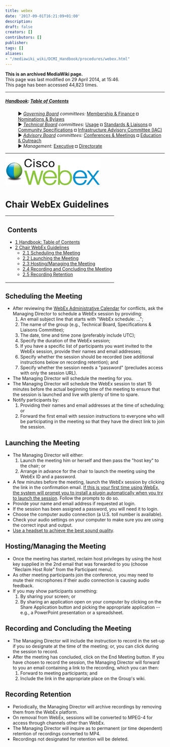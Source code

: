 ```yaml
---
title: webex
date: '2017-09-01T16:21:09+01:00'
description: 
draft: false
creators: []
contributors: []
publisher: 
tags: []
aliases:
- "/mediawiki_wiki/DCMI_Handbook/procedures/webex.html"
---
```


 **This is an archived MediaWiki page.**  
This page was last modified on 29 April 2014, at 15:46.  
This page has been accessed 44,823 times.

* * *

##### [Handbook](/mediawiki_wiki/DCMI_Handbook): [Table of Contents](/mediawiki_wiki/DCMI_Handbook/) 
<dl>
<dd> ► <i><a href="/mediawiki_wiki/DCMI_Governing_Board.md" title="DCMI Governing Board">Governing Board</a> committees:</i> <a href="/mediawiki_wiki/DCMI_Governing_Board/finance.md" title="DCMI Governing Board/finance">Membership &amp; Finance</a> ◘ <a href="/mediawiki_wiki/DCMI_Governing_Board/nominations.md" title="DCMI Governing Board/nominations">Nominations &amp; Bylaws</a> 
</dd>
<dd> ► <i><a href="/mediawiki_wiki/DCMI_Technical_Board.md" title="DCMI Technical Board">Technical Board</a> committees:</i> <a href="/mediawiki_wiki/DCMI_Technical_Board/usage.md" title="DCMI Technical Board/usage">Usage</a> ◘ <a href="/mediawiki_wiki/DCMI_Technical_Board/standards.md" title="DCMI Technical Board/standards">Standards &amp; Liaisons</a> ◘ <a href="/mediawiki_wiki/DCMI_Technical_Board/specifications.md" title="DCMI Technical Board/specifications">Community Specifications</a> ◘ <a href="/mediawiki_wiki/DCMI_Technical_Board/infrastructure.md" title="DCMI Technical Board/infrastructure">Infrastructure Advisory Committee (IAC)</a>
</dd>
<dd> ► <i><a href="/mediawiki_wiki/DCMI_Advisory_Board.md" title="DCMI Advisory Board">Advisory Board</a> committees:</i> <a href="/mediawiki_wiki/DCMI_Advisory_Board/meetings.md" title="DCMI Advisory Board/meetings">Conferences &amp; Meetings</a> ◘ <a href="/mediawiki_wiki/DCMI_Advisory_Board/documentation.md" title="DCMI Advisory Board/documentation">Education &amp; Outreach</a>
</dd>
<dd> ► <i>Management:</i> <a href="/mediawiki_wiki/Exec_Committee.md" title="Exec Committee">Executive</a> ◘ <a href="/mediawiki_wiki/Exec_Committee/directorate.md" title="Exec Committee/directorate">Directorate</a>
</dd>
</dl>

* * *

[<img alt="WebEx logo" src="/mediawiki_wiki/images/Webex.jpg" width="300" height="87">](/mediawiki_wiki/images/Webex.jpg)

# Chair WebEx Guidelines 
<table id="toc" class="toc">
  <tr>
    <td>
      <div id="toctitle">
        <h2>Contents</h2>
      </div>
      <ul>
        <li class="toclevel-1"><a href="#Handbook:_Table_of_Contents"><span class="tocnumber">1</span> <span class="toctext">Handbook: Table of Contents</span></a></li>
        <li class="toclevel-1 tocsection-1">
          <a href="#Chair_WebEx_Guidelines"><span class="tocnumber">2</span> <span class="toctext">Chair WebEx Guidelines</span></a>
          <ul>
            <li class="toclevel-2 tocsection-2"><a href="#Scheduling_the_Meeting"><span class="tocnumber">2.1</span> <span class="toctext">Scheduling the Meeting</span></a></li>
            <li class="toclevel-2 tocsection-3"><a href="#Launching_the_Meeting"><span class="tocnumber">2.2</span> <span class="toctext">Launching the Meeting</span></a></li>
            <li class="toclevel-2 tocsection-4"><a href="#Hosting.2FManaging_the_Meeting"><span class="tocnumber">2.3</span> <span class="toctext">Hosting/Managing the Meeting</span></a></li>
            <li class="toclevel-2 tocsection-5"><a href="#Recording_and_Concluding_the_Meeting"><span class="tocnumber">2.4</span> <span class="toctext">Recording and Concluding the Meeting</span></a></li>
            <li class="toclevel-2 tocsection-6"><a href="#Recording_Retention"><span class="tocnumber">2.5</span> <span class="toctext">Recording Retention</span></a></li>
          </ul>
        </li>
      </ul>
    </td>
  </tr>
</table>


## Scheduling the Meeting 

- After reviewing the [WebEx Administrative Calendar](https://www.google.com/calendar/embed?title=DCMI%20WebEx%20Calendar&height=600&wkst=2&bgcolor=%23ff6600&src=99h1apmg3h74clla4ufl6a009g%40group.calendar.google.com&color=%23853104&ctz=America%2FNew_York) for conflicts, ask the Managing Director to schedule a WebEx session by providing:
  1. An email subject line that starts with "WebEx schedule: ...";
  2. The name of the group (e.g., Technical Board, Specifications & Liaisons Committee);
  3. The date, time and time zone (preferably include UTC);
  4. Specify the duration of the WebEx session;
  5. If you have a specific list of participants you want invited to the WebEx session, provide their names and email addresses;
  6. Specify whether the session should be recorded (see additional instructions below on recording retention); and
  7. Specify whether the session needs a "password" (precludes access with only the session URL).
- The Managing Director will schedule the meeting for you.
- The Managing Director will schedule the WebEx session to start 15 minutes before the actual beginning time of the meeting to ensure that the session is launched and live with plenty of time to spare.
- Notify participants by:
  1. Providing their names and email addresses at the time of scheduling; or
  2. Forward the first email with session instructions to everyone who will be participating in the meeting so that they have the direct link to join the session.

## Launching the Meeting 

- The Managing Director will either:
  1. Launch the meeting him or herself and then pass the "host key" to the chair; or
  2. Arrange in advance for the chair to launch the meeting using the WebEx ID and a password.
- A few minutes before the meeting, launch the WebEx session by clicking the link in the confirmation email. <u>If this is your first time using WebEx, the system will prompt you to install a plugin automatically when you try to launch the session</u>. Follow the prompts to do so.
- Provide your name and email address if requested at login.
- If the session has been assigned a password, you will need it to login.
- Choose the computer audio connection (a U.S. toll number is available). 
- Check your audio settings on your computer to make sure you are using the correct input and output.
- <u>Use a headset to achieve the best sound quality</u>.

## Hosting/Managing the Meeting 

- Once the meeting has started, reclaim host privileges by using the host key supplied in the 2nd email that was forwarded to you (choose "Reclaim Host Role" from the Participant menu).
- As other meeting participants join the conference, you may need to mute their microphones if their audio connection is causing audio feedback.
- If you may show participants something:
  1. By sharing your screen; or
  2. By sharing an application open on your computer by clicking on the Share Application button and picking the appropriate application --e.g., a PowerPoint presentation or a spreadsheet.

## Recording and Concluding the Meeting 

- The Managing Director will include the instruction to record in the set-up if you so designate at the time of the meeting; or, you can click during the session to record.
- After the meeting has concluded, click on the End Meeting button. If you have chosen to record the session, the Managing Director will forward to you an email containing a link to the recording, which you can then:
  1. Forward to meeting participants; and
  2. Include the link in the appropriate place on the Group's wiki.

## Recording Retention 

- Periodically, the Managing Director will archive recordings by removing them from the WebEx platform.
- On removal from WebEx, sessions will be converted to MPEG-4 for access through channels other than WebEx. 
- The Managing Director will inquire as to permanent (or time dependent) retention of recordings converted to MP4. 
- Recordings not designated for retention will be deleted.

